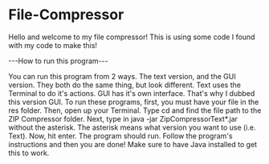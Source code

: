 # File-Compressor
 
Hello and welcome to my file compressor! This is using some code I found with my code to make this!

---How to run this program---

You can run this program from 2 ways. The text version, and the GUI version. They both do the same thing, but look different.
Text uses the Terminal to do it's actions.
GUI has it's own interface. That's why I dubbed this version GUI.
To run these programs, first, you must have your file in the res folder. Then, open up your Terminal. Type cd and find the file path to the ZIP Compressor folder. Next, type in java -jar ZipCompressorText*.jar without the asterisk. The asterisk means what version you want to use (i.e. Text). Now, hit enter. The program should run. Follow the program's instructions and then you are done! Make sure to have Java installed to get this to work.
